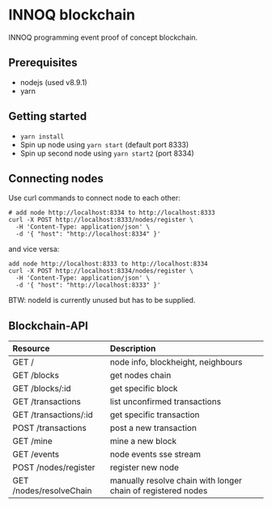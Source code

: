 # INNOQ blockchain

INNOQ programming event proof of concept blockchain.

## Prerequisites

* nodejs (used v8.9.1)
* yarn

## Getting started

* `yarn install`
* Spin up node using `yarn start` (default port 8333)
* Spin up second node using `yarn start2` (port 8334)

## Connecting nodes

Use curl commands to connect node to each other:

```
# add node http://localhost:8334 to http://localhost:8333
curl -X POST http://localhost:8333/nodes/register \
  -H 'Content-Type: application/json' \
  -d '{ "host": "http://localhost:8334" }'
```

and vice versa:

```
add node http://localhost:8333 to http://localhost:8334
curl -X POST http://localhost:8334/nodes/register \
  -H 'Content-Type: application/json' \
  -d '{ "host": "http://localhost:8333" }'
```

BTW: nodeId is currently unused but has to be supplied.


## Blockchain-API

| Resource                | Description                                                  |
| :---------------------- | :----------------------------------------------------------- |
| GET  /                  | node info, blockheight, neighbours                           |
| GET  /blocks            | get nodes chain                                              |
| GET  /blocks/:id        | get specific block                                           |
| GET  /transactions      | list unconfirmed transactions                                |
| GET  /transactions/:id  | get specific transaction                                     |
| POST /transactions      | post a new transaction                                       |
| GET  /mine              | mine a new block                                             |
| GET  /events            | node events sse stream                                       |
| POST /nodes/register    | register new node                                            |
| GET /nodes/resolveChain | manually resolve chain with longer chain of registered nodes |
